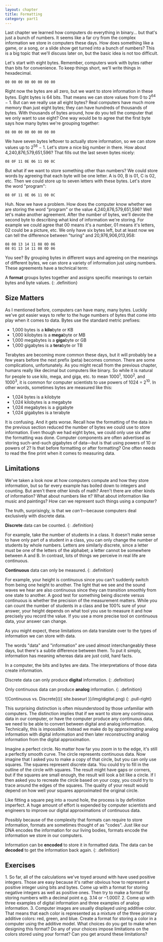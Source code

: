 ```yaml
---
layout: chapter
title: Formatting
category: part1
---
```


Last chapter we learned how computers do everything in binary... but that's just
a bunch of numbers. It seems like a far cry from the complex information we
store in computers these days. How does something like a game, or a song, or a
slide show get turned into a bunch of numbers? This is a big topic that we'll
discuss later on, but the basic idea is not too difficult.

Let's start with eight bytes. Remember, computers work with bytes rather than
bits for convenience. To keep things short, we'll write things in hexadecimal.

    00 00 00 00 00 00 00 00

Right now the bytes are all zero, but we want to store information in these
bytes. Eight bytes is 64 bits. That means we can store values from 0 to
2<sup>64</sup> &minus; 1. But can we really use all eight bytes? Real computers have
much more memory than just eight bytes; they can have hundreds of thousands of
bytes. With thousands of bytes around, how do you tell the computer that we
only want to use eight? One way would be to agree that the first byte says how
many bytes we're grouping together:

    08 00 00 00 00 00 00 00

We have seven bytes leftover to actually store information, so we can store
values up to 2<sup>56</sup> &minus; 1. Let's store a nice big number in there. How
about 4,240,876,579,651,596? That fills out the last seven bytes nicely:

    08 0F 11 0E 06 11 00 0C

But what if we want to store something other than numbers? We could store words
by agreeing that each byte will be one letter. A is 00, B is 01, C is 02, etc.
Then we could store up to seven letters with these bytes. Let's store the word
"program":

    08 0F 11 0E 06 11 00 0C

Huh. Now we have a problem. How does the computer know whether we are storing
the word "program" or the value 4,240,876,579,651,596? Well let's make another
agreement. After the number of bytes, we'll devote the second byte to describing
what kind of information we're storing. For example we could agree that 00 means
it's a number, 01 means it's letters, 02 could be a picture, etc. We only have
six bytes left, but at least now we can tell the difference between "turing" and
20,976,906,013,958:

    08 00 13 14 11 08 0D 06
    08 01 13 14 11 08 0D 06

You see? By grouping bytes in different ways and agreeing on the meanings of
different bytes, we can store a variety of information just using numbers. These
agreements have a technical term:

A **format** groups bytes together and assigns specific meanings to certain
bytes and byte values.
{: .definition}

## Size Matters ##

As I mentioned before, computers can have many, many bytes. Luckily we've got
easier ways to refer to the huge numbers of bytes that come into play when it
comes to data. Bytes use the standard metric prefixes:

* 1,000 bytes is a **kilo**byte or KB
* 1,000 kilobytes is a **mega**byte or MB
* 1,000 megabytes is a **giga**byte or GB
* 1,000 gigabytes is a **tera**byte or TB

Terabytes are becoming more common these days, but it will probably be a few
years before the next prefix (peta) becomes common. There are some
complications, unfortunately. As you might recall from the previous chapter,
humans really like decimal but computers like binary. So while it is natural for
people to use kilo, mega, and giga, etc. to mean 1000<sup>1</sup>,
1000<sup>2</sup>, and 1000<sup>3</sup>, it is common for computer scientists to
use powers of 1024 = 2<sup>10</sup>. In other words, sometimes bytes are
measured like this:

* 1,024 bytes is a kilobyte
* 1,024 kilobytes is a megabyte
* 1,024 megabytes is a gigabyte
* 1,024 gigabytes is a terabyte

It is confusing. And it gets worse. Recall how the formatting of the data in the
previous section reduced the number of bytes we could use to store information.
Even though we had eight bytes, we could only use six after the formatting was
done. Computer components are often advertised as storing such-and-such
gigabytes of data&mdash;but is that using powers of 10 or powers of 2? Is that
before formatting or after formatting? One often needs to read the fine print
when it comes to measuring data.

## Limitations ##

We've taken a look now at how computers compute and how they store information,
but so far every example has boiled down to integers and counting. But aren't
there other kinds of math? Aren't there are other kinds of information? What
about numbers like &pi;? What about information like music and paintings? How
can we represent such things using a computer?

The truth, surprisingly, is that we _can't_&mdash;because computers deal exclusively
with discrete data.

**Discrete** data can be counted.
{: .definition}

For example, take the number of students in a class. It doesn't make sense to
have only part of a student in a class, you can only change the number of
students by whole numbers. Letters are similarly discrete, since a letter must
be one of the letters of the alphabet; a letter cannot be somewhere between A
and B. In contrast, lots of things we perceive in real life are continuous.

**Continuous** data can only be measured.
{: .definition}

For example, your height is continuous since you can't suddenly switch from
being one height to another. The light that we see and the sound waves we hear
are also continuous since they can transition smoothly from one state to
another. A good test for something being discrete versus continuous is whether
the precision of the measurement matters. While you can count the number of
students in a class and be 100% sure of your answer, your height depends on
what tool you use to measure it and how precisely you record the value. If you
use a more precise tool on continuous data, your answer can change.

As you might expect, these limitations on data translate over to the types of
information we can store with data.

<div class="deeper">
The words "data" and "information" are used almost interchangeably these days,
but there's a subtle difference between them. To put it simply, information has
meaning whereas data are just cold, hard facts.

In a computer, the bits and bytes are data. The interpretations of those data
create information.
</div>

Discrete data can only produce **digital** information.
{: .definition}

Only continuous data can produce **analog** information.
{: .definition}

![Continuous vs. Discrete]({{ site.baseurl }}/img/digital.png)
{: .pull-right}

This surprising distinction is often misunderstood by those unfamiliar with
computers. The distinction implies that if we want to store any continuous data
in our computer, or have the computer produce any continuous data, we need to be
able to convert between digital and analog information. Technically, this is
impossible. Instead we make do by _approximating_ analog information with
digital information and then later _reconstructing_ analog information from the
digital approximation.

Imagine a perfect circle. No matter how far you zoom in to the edge, it's still
a perfectly smooth curve. The circle represents continuous data. Now imagine
that I asked you to make a copy of that circle, but you can only use squares.
The squares represent discrete data. You could try to fill in the outline of the
circle with squares. The result might have gaps or corners, but if the squares
are small enough, the result will look a bit like a circle. If I then asked you
to recreate the circle based on your copy, you could try to trace around the
edges of the squares. The quality of your result would depend on how well your
squares approximated the original circle.

Like fitting a square peg into a round hole, the process is by definition
imperfect.  A huge amount of effort is expended by computer scientists and
engineers to improve our digital approximations of continuous data.

Possibly because of the complexity that formats can require to store
information, formats are sometimes thought of as "codes". Just like our DNA
encodes the information for our living bodies, formats encode the information we
store in our computers.

Information can be **encoded** to store it in formatted data. The data can be
**decoded** to get the information back again.
{: .definition}

## Exercises ##

<div class="exercise" style="clear: right">
1. So far, all of the calculations we've toyed around with have used positive
   integers. Those are easy because it's rather obvious how to represent a
   positive integer using bits and bytes. Come up with a format for storing
   negative integers as well as positive ones. Then try to make a format for
   storing numbers with a decimal point e.g. 3.14 or &minus;1.0007.
2. Come up with three examples of digital information and three examples of
   analog information.
3. Computer images are usually displayed using additive color. That means that
   each color is represented as a mixture of the three primary additive colors:
   red, green, and blue. Create a format for storing a color in a computer using
   the additive model. What choices do you get to make when designing this
   format? Do any of your choices impose limitations on the colors stored using
   your format? Can you get around these limitations?
</div>
